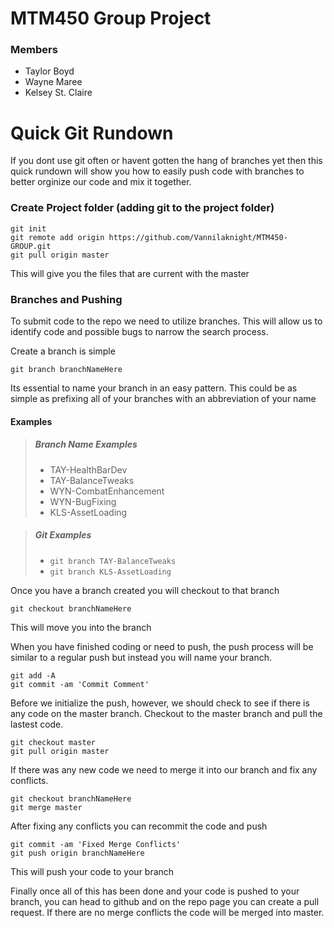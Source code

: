 # MTM450 Group Project

### Members
- Taylor Boyd
- Wayne Maree
- Kelsey St. Claire

# Quick Git Rundown

If you dont use git often or havent gotten the hang of branches yet then this quick rundown will show you how to easily push code with branches to better orginize our code and mix it together.

### Create Project folder (adding git to the project folder)
```
git init
git remote add origin https://github.com/Vannilaknight/MTM450-GROUP.git
git pull origin master
```

This will give you the files that are current with the master

### Branches and Pushing

To submit code to the repo we need to utilize branches. This will allow us to identify code and possible bugs to narrow the search process.

Create a branch is simple

```
git branch branchNameHere
```

Its essential to name your branch in an easy pattern. This could be as simple as prefixing all of your branches with an abbreviation of your name

#### Examples
> ##### Branch Name Examples
> - TAY-HealthBarDev
> - TAY-BalanceTweaks
> - WYN-CombatEnhancement
> - WYN-BugFixing
> - KLS-AssetLoading

> ##### Git Examples
> - `git branch TAY-BalanceTweaks`
> - `git branch KLS-AssetLoading`

Once you have a branch created you will checkout to that branch

```
git checkout branchNameHere
```
This will move you into the branch

When you have finished coding or need to push, the push process will be similar to a regular push but instead you will name your branch.

```
git add -A
git commit -am 'Commit Comment'
```
Before we initialize the push, however, we should check to see if there is any code on the master branch.
Checkout to the master branch and pull the lastest code.
```
git checkout master
git pull origin master
```
If there was any new code we need to merge it into our branch and fix any conflicts.
```
git checkout branchNameHere
git merge master
```
After fixing any conflicts you can recommit the code and push
```
git commit -am 'Fixed Merge Conflicts'
git push origin branchNameHere
```

This will push your code to your branch

Finally once all of this has been done and your code is pushed to your branch, you can head to github and on the repo page you can create a pull request. If there are no merge conflicts the code will be merged into master.
